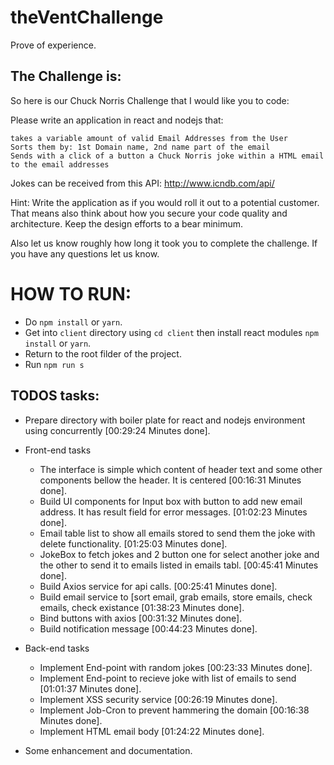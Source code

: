 # theVentChallenge

Prove of experience.

## The Challenge is:

So here is our Chuck Norris Challenge that I would like you to code:

Please write an application in react and nodejs that:

    takes a variable amount of valid Email Addresses from the User
    Sorts them by: 1st Domain name, 2nd name part of the email
    Sends with a click of a button a Chuck Norris joke within a HTML email to the email addresses

Jokes can be received from this API: http://www.icndb.com/api/

Hint: Write the application as if you would roll it out to a potential customer. That means also think about how you secure your code quality and architecture. Keep the design efforts to a bear minimum.

Also let us know roughly how long it took you to complete the challenge.
If you have any questions let us know.

# HOW TO RUN:

- Do `npm install` or `yarn`.
- Get into `client` directory using `cd client` then install react modules `npm install` or `yarn`.
- Return to the root filder of the project.
- Run `npm run s`

## TODOS tasks:

- Prepare directory with boiler plate for react and nodejs environment using concurrently [00:29:24 Minutes done].
- Front-end tasks

  - The interface is simple which content of header text and some other components bellow the header. It is centered [00:16:31 Minutes done].
  - Build UI components for Input box with button to add new email address. It has result field for error messages. [01:02:23 Minutes done].
  - Email table list to show all emails stored to send them the joke with delete functionality. [01:25:03 Minutes done].
  - JokeBox to fetch jokes and 2 button one for select another joke and the other to send it to emails listed in emails tabl. [00:45:41 Minutes done].
  - Build Axios service for api calls. [00:25:41 Minutes done].
  - Build email service to [sort email, grab emails, store emails, check emails, check existance [01:38:23 Minutes done].
  - Bind buttons with axios [00:31:32 Minutes done].
  - Build notification message [00:44:23 Minutes done].

- Back-end tasks

  - Implement End-point with random jokes [00:23:33 Minutes done].
  - Implement End-point to recieve joke with list of emails to send [01:01:37 Minutes done].
  - Implement XSS security service [00:26:19 Minutes done].
  - Implement Job-Cron to prevent hammering the domain [00:16:38 Minutes done].
  - Implement HTML email body [01:24:22 Minutes done].

- Some enhancement and documentation.
